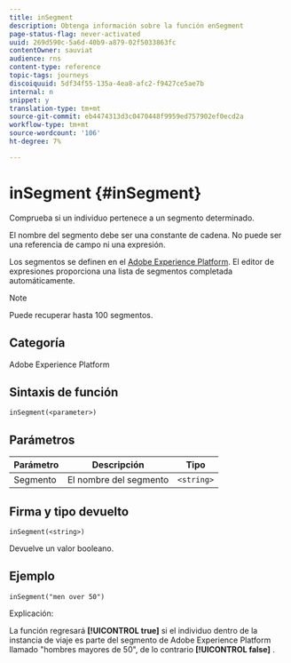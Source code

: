 ```yaml
---
title: inSegment
description: Obtenga información sobre la función enSegment
page-status-flag: never-activated
uuid: 269d590c-5a6d-40b9-a879-02f5033863fc
contentOwner: sauviat
audience: rns
content-type: reference
topic-tags: journeys
discoiquuid: 5df34f55-135a-4ea8-afc2-f9427ce5ae7b
internal: n
snippet: y
translation-type: tm+mt
source-git-commit: eb4474313d3c0470448f9959ed757902ef0ecd2a
workflow-type: tm+mt
source-wordcount: '106'
ht-degree: 7%

---
```



# inSegment {#inSegment}

Comprueba si un individuo pertenece a un segmento determinado.

El nombre del segmento debe ser una constante de cadena. No puede ser una referencia de campo ni una expresión.

Los segmentos se definen en el [Adobe Experience Platform](https://platform.adobe.com/segment/overview). El editor de expresiones proporciona una lista de segmentos completada automáticamente.

>[!NOTE]
>
>Puede recuperar hasta 100 segmentos.

## Categoría

Adobe Experience Platform

## Sintaxis de función

`inSegment(<parameter>)`

## Parámetros

| Parámetro | Descripción | Tipo |
|--- |--- |--- |
| Segmento | El nombre del segmento | `<string>` |

## Firma y tipo devuelto

`inSegment(<string>)`

Devuelve un valor booleano.

## Ejemplo

`inSegment("men over 50")`

Explicación:

La función regresará **[!UICONTROL true]** si el individuo dentro de la instancia de viaje es parte del segmento de Adobe Experience Platform llamado &quot;hombres mayores de 50&quot;, de lo contrario **[!UICONTROL false]** .
